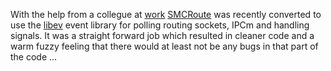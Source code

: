 With the help from a collegue at [work](http://www.westermo.com)
[SMCRoute](/smcroute.html) was recently converted to use the
[libev](http://software.schmorp.de/pkg/libev.html) event library for
polling routing sockets, IPCm and handling signals.  It was a straight
forward job which resulted in cleaner code and a warm fuzzy feeling
that there would at least not be any bugs in that part of the code ...
